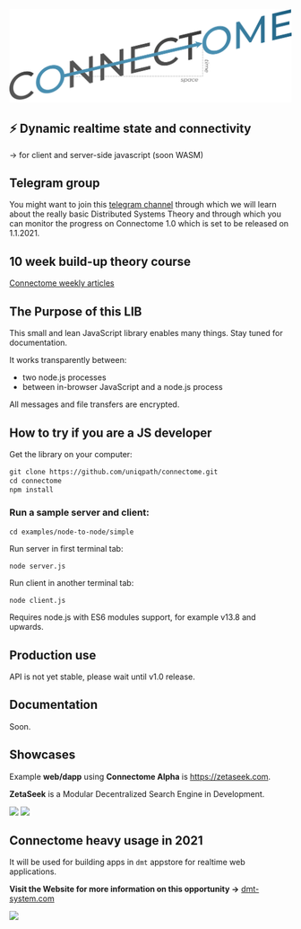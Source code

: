 <img src="img/connectome_logo.png?v=2">

## ⚡ Dynamic realtime state and connectivity

→ for client and server-side javascript (soon WASM)

## Telegram group

You might want to join this [telegram channel](https://t.me/joinchat/D_snZRsPkt8ttomJrINmqA) through which we will learn about the really basic Distributed Systems Theory and through which you can monitor the progress on Connectome 1.0 which is set to be released on 1.1.2021.

## 10 week build-up theory course

[Connectome weekly articles](https://david.zetaseek.com/blog)

## The Purpose of this LIB

This small and lean JavaScript library enables many things. Stay tuned for documentation.

It works transparently between:

- two node.js processes
- between in-browser JavaScript and a node.js process

All messages and file transfers are encrypted.

## How to try if you are a JS developer

Get the library on your computer:
```
git clone https://github.com/uniqpath/connectome.git
cd connectome
npm install
```

### Run a sample server and client:

```
cd examples/node-to-node/simple
```

Run server in first terminal tab:
```
node server.js
```

Run client in another terminal tab:
```
node client.js
```

Requires node.js with ES6 modules support, for example v13.8 and upwards.

## Production use

API is not yet stable, please wait until v1.0 release.

## Documentation

Soon.

## Showcases

Example **web/dapp** using **Connectome Alpha** is https://zetaseek.com.

**ZetaSeek** is a Modular Decentralized Search Engine in Development.

<img src="https://github.com/uniqpath/info/blob/master/assets/img/zeta_banner.png?raw=true">

<img src="https://github.com/uniqpath/info/blob/master/assets/img/wolf_dark_moon.jpg?raw=true">

## Connectome heavy usage in 2021

It will be used for building apps in `dmt` appstore for realtime web applications.

**Visit the Website for more information on this opportunity →** [dmt-system.com](https://dmt-system.com)

<img src="https://github.com/uniqpath/info/blob/master/assets/img/dmt_research_space.jpg?raw=true">


